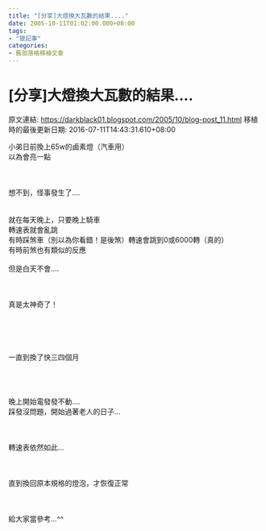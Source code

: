 ```yaml
---
title: "[分享]大燈換大瓦數的結果...."
date: 2005-10-11T01:02:00.000+08:00
tags: 
- "狼記事"
categories:
- 舊部落格移植文章
---
```


# [分享]大燈換大瓦數的結果....

原文連結: https://darkblack01.blogspot.com/2005/10/blog-post_11.html
移植時的最後更新日期: 2016-07-11T14:43:31.610+08:00

小弟日前換上65w的鹵素燈（汽車用）<br />以為會亮一點<br /><br /><br /><br />想不到，怪事發生了....<br /><br /><br />就在每天晚上，只要晚上騎車<br />轉速表就會亂跳<br />有時踩煞車（別以為你看錯！是後煞）轉速會跳到0或6000轉（真的）<br />有時前煞也有類似的反應<br /><br />但是白天不會....<br /><br /><br /><br />真是太神奇了！<br /><br /><br /><br /><br /><br />一直到換了快三四個月<br /><br /><br /><br /><br />晚上開始電發發不動....<br />踩發沒問題，開始過著老人的日子...<br /><br /><br /><br />轉速表依然如此...<br /><br /><br /><br />直到換回原本規格的燈泡，才恢復正常<br /><br /><br /><br />給大家當參考...^^
